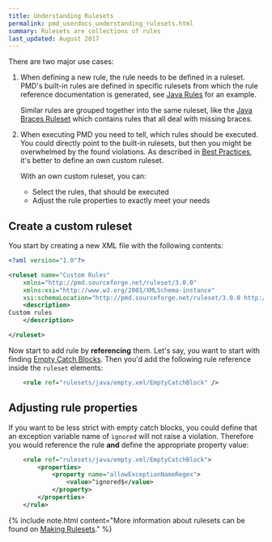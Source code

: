 ```yaml
---
title: Understanding Rulesets
permalink: pmd_userdocs_understanding_rulesets.html
summary: Rulesets are collections of rules
last_updated: August 2017
---
```


There are two major use cases:

1.  When defining a new rule, the rule needs to be defined in a ruleset. PMD's built-in rules
    are defined in specific rulesets from which the rule reference documentation is generated,
    see [Java Rules](pmd_rules_java.html) for an example.

    Similar rules are grouped together into the same ruleset, like the [Java Braces Ruleset](pmd_rules_java_braces.html)
    which contains rules that all deal with missing braces.

2.  When executing PMD you need to tell, which rules should be executed. You could directly point to the
    built-in rulesets, but then you might be overwhelmed by the found violations. As described
    in [Best Practices](pmd_userdocs_best_practices.html), it's better to define an own custom ruleset.

    With an own custom ruleset, you can:

    *   Select the rules, that should be executed
    *   Adjust the rule properties to exactly meet your needs

## Create a custom ruleset

You start by creating a new XML file with the following contents:

``` xml
<?xml version="1.0"?>

<ruleset name="Custom Rules"
    xmlns="http://pmd.sourceforge.net/ruleset/3.0.0"
    xmlns:xsi="http://www.w3.org/2001/XMLSchema-instance"
    xsi:schemaLocation="http://pmd.sourceforge.net/ruleset/3.0.0 http://pmd.sourceforge.net/ruleset_3_0_0.xsd">
    <description>
Custom rules
    </description>

</ruleset>
```

Now start to add rule by **referencing** them. Let's say, you want to start with finding
[Empty Catch Blocks](pmd_rules_java_empty.html#emptycatchblock). Then you'd add the following
rule reference inside the `ruleset` elements:

```xml
    <rule ref="rulesets/java/empty.xml/EmptyCatchBlock" />
```

## Adjusting rule properties

If you want to be less strict with empty catch blocks, you could define that an exception variable name
of `ignored` will not raise a violation. Therefore you would reference the rule **and** define
the appropriate property value:

```xml
    <rule ref="rulesets/java/empty.xml/EmptyCatchBlock">
        <properties>
            <property name="allowExceptionNameRegex">
                <value>^ignored$</value>
            </property>
        </properties>
    </rule>
```


{% include note.html content="More information about rulesets can be found on [Making Rulesets](pmd_devdocs_making_rulesets.html)." %}
